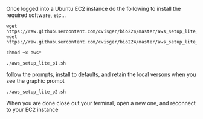Once logged into a Ubuntu EC2 instance do the following to install the
required software, etc...

```
wget https://raw.githubusercontent.com/cvisger/bio224/master/aws_setup_lite_p1.sh
wget https://raw.githubusercontent.com/cvisger/bio224/master/aws_setup_lite_p2.sh
```

```
chmod +x aws*
```

```
./aws_setup_lite_p1.sh
```

follow the prompts, install to defaults, and retain the local versons
when you see the graphic prompt

```
./aws_setup_lite_p2.sh
```

When you are done close out your terminal, open a new one, and reconnect to your EC2 instance
